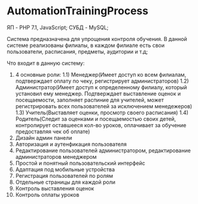 # AutomationTrainingProcess

ЯП - PHP 7.1, JavaScript;
СУБД - MySQL;

Система предназначена для упрощения контроля обучения. В данной системе реализованы филиалы, в каждом филиале есть свои пользователи, расписания, предметы, аудитории и т.д;

Что входит в данную систему:
1) 4 основные роли:
1.1) Менеджер(Имеет доступ ко всем филиалам, подтверждает оплату по чеку, регистрирует администраторов)
1.2) Администратор(Имеет доступ к определенному филиалу, который установил ему менеджер. Подтверждает выставление оценок и посещаемости, заполняет распиние для учителей, может регистрировать всех пользователей за исключением менедежеров)
1.3) Учитель(Выставляет оценки, просмотр своего расписания)
1.4) Родитель(Следит за оценками и посещаемостью своих детей, контролирует оставшееся кол-во уроков, оплачивает за обучение предоставляя чек об оплате)
2) Дизайн админ панели
3) Авторизация и аутенфикация пользователя
4) Редактирование пользователей администратором, редактирование администраторов менеджером
5) Простой и понятный пользовательский интерфейс
6) Адаптация под мобильные устройства
7) Регистрация пользователей по ролям
8) Отдельные страницы для каждой роли
9) Контроль выставления оценок
10) Контроль оплаты уроков
